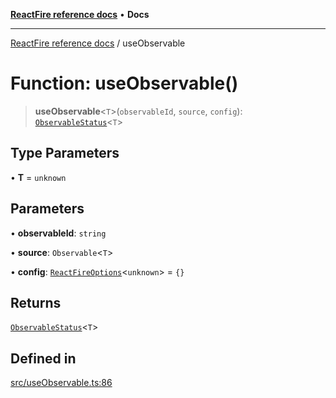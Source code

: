 [**ReactFire reference docs**](../README.md) • **Docs**

***

[ReactFire reference docs](../README.md) / useObservable

# Function: useObservable()

> **useObservable**\<`T`\>(`observableId`, `source`, `config`): [`ObservableStatus`](../type-aliases/ObservableStatus.md)\<`T`\>

## Type Parameters

• **T** = `unknown`

## Parameters

• **observableId**: `string`

• **source**: `Observable`\<`T`\>

• **config**: [`ReactFireOptions`](../interfaces/ReactFireOptions.md)\<`unknown`\> = `{}`

## Returns

[`ObservableStatus`](../type-aliases/ObservableStatus.md)\<`T`\>

## Defined in

[src/useObservable.ts:86](https://github.com/Synapski/reactfire/blob/main/src/useObservable.ts#L86)
